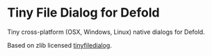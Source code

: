 # Tiny File Dialog for Defold

Tiny cross-platform (OSX, Windows, Linux) native dialogs for Defold.

Based on zlib licensed [tinyfiledialog](http://tinyfiledialogs.sourceforge.net).
